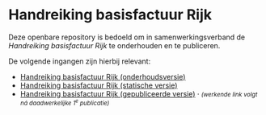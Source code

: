 # Handreiking basisfactuur Rijk

Deze openbare repository is bedoeld om in samenwerkingsverband de _Handreiking basisfactuur Rijk_ te onderhouden en te publiceren.

De volgende ingangen zijn hierbij relevant:

- [Handreiking basisfactuur Rijk (onderhoudsversie)](https://logius-standaarden.github.io/basisfactuur-rijk/)
- [Handreiking basisfactuur Rijk (statische versie)](https://logius-standaarden.github.io/basisfactuur-rijk/snapshot.html)
- [Handreiking basisfactuur Rijk (gepubliceerde versie)]() &middot; <small>_(werkende link volgt ná daadwerkelijke 1<sup>e</sup> publicatie)_</small>